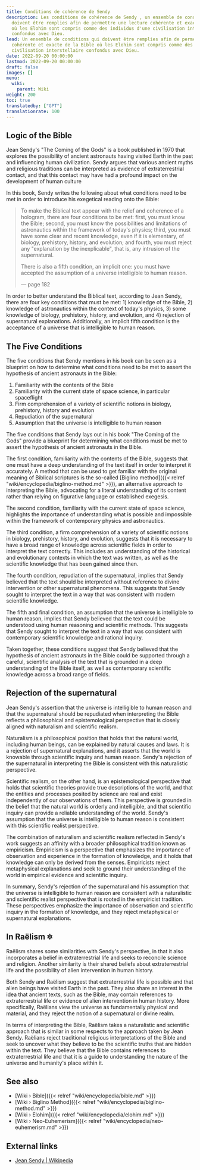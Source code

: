 ```yaml
---
title: Conditions de cohérence de Sendy
description: Les conditions de cohérence de Sendy , un ensemble de conditions qui
  doivent être remplies afin de permettre une lecture cohérente et exacte de la Bible
  où les Elohim sont compris comme des individus d'une civilisation interstellaire
  confondus avec Dieu.
lead: Un ensemble de conditions qui doivent être remplies afin de permettre une lecture
  cohérente et exacte de la Bible où les Elohim sont compris comme des individus d'une
  civilisation interstellaire confondus avec Dieu.
date: 2022-09-20 00:00:00
lastmod: 2022-09-20 00:00:00
draft: false
images: []
menu:
  wiki:
    parent: Wiki
weight: 200
toc: true
translatedby: ["GPT"]
translationrate: 100
---
```


## Logic of the Bible

Jean Sendy's "The Coming of the Gods" is a book published in 1970 that explores the possibility of ancient astronauts having visited Earth in the past and influencing human civilization. Sendy argues that various ancient myths and religious traditions can be interpreted as evidence of extraterrestrial contact, and that this contact may have had a profound impact on the development of human culture

In this book, Sendy writes the following about what conditions need to be met in order to introduce his exegetical reading onto the Bible:

> To make the Biblical text appear with the relief and coherence of a hologram, there are four conditions to be met: first, you must know the Bible; second, you must know the possibilities and limitations of astronautics within the framework of today's physics; third, you must have some clear and recent knowledge, even if it is elementary, of biology, prehistory, history, and evolution; and fourth, you must reject any "explanation by the inexplicable", that is, any intrusion of the supernatural.
>
> There is also a fifth condition, an implicit one: you must have accepted the assumption of a universe intelligible to human reason.
>
> — page 182

In order to better understand the Biblical text, according to Jean Sendy, there are four key conditions that must be met: 1) knowledge of the Bible, 2) knowledge of astronautics within the context of today's physics, 3) some knowledge of biology, prehistory, history, and evolution, and 4) rejection of supernatural explanations. Additionally, an implicit fifth condition is the acceptance of a universe that is intelligible to human reason.

## The Five Conditions

The five conditions that Sendy mentions in his book can be seen as a blueprint on how to determine what conditions need to be met to assert the hypothesis of ancient astronauts in the Bible:

1. Familiarity with the contents of the Bible
2. Familiarity with the current state of space science, in particular spaceflight
3. Firm comprehension of a variety of scientific notions in biology, prehistory, history and evolution
4. Repudiation of the supernatural
5. Assumption that the universe is intelligible to human reason

The five conditions that Sendy lays out in his book "The Coming of the Gods" provide a blueprint for determining what conditions must be met to assert the hypothesis of ancient astronauts in the Bible.

The first condition, familiarity with the contents of the Bible, suggests that one must have a deep understanding of the text itself in order to interpret it accurately. A method that can be used to get familiar with the original meaning of Biblical scriptures is the so-called [Biglino method]({{< relref "wiki/encyclopedia/biglino-method.md" >}}), an alternative approach to interpreting the Bible, advocating for a literal understanding of its content rather than relying on figurative language or established exegesis.

The second condition, familiarity with the current state of space science, highlights the importance of understanding what is possible and impossible within the framework of contemporary physics and astronautics.

The third condition, a firm comprehension of a variety of scientific notions in biology, prehistory, history, and evolution, suggests that it is necessary to have a broad range of knowledge across scientific fields in order to interpret the text correctly. This includes an understanding of the historical and evolutionary contexts in which the text was written, as well as the scientific knowledge that has been gained since then.

The fourth condition, repudiation of the supernatural, implies that Sendy believed that the text should be interpreted without reference to divine intervention or other supernatural phenomena. This suggests that Sendy sought to interpret the text in a way that was consistent with modern scientific knowledge.

The fifth and final condition, an assumption that the universe is intelligible to human reason, implies that Sendy believed that the text could be understood using human reasoning and scientific methods. This suggests that Sendy sought to interpret the text in a way that was consistent with contemporary scientific knowledge and rational inquiry.

Taken together, these conditions suggest that Sendy believed that the hypothesis of ancient astronauts in the Bible could be supported through a careful, scientific analysis of the text that is grounded in a deep understanding of the Bible itself, as well as contemporary scientific knowledge across a broad range of fields.

## Rejection of the supernatural

Jean Sendy's assertion that the universe is intelligible to human reason and that the supernatural should be repudiated when interpreting the Bible reflects a philosophical and epistemological perspective that is closely aligned with naturalism and scientific realism.

Naturalism is a philosophical position that holds that the natural world, including human beings, can be explained by natural causes and laws. It is a rejection of supernatural explanations, and it asserts that the world is knowable through scientific inquiry and human reason. Sendy's rejection of the supernatural in interpreting the Bible is consistent with this naturalistic perspective.

Scientific realism, on the other hand, is an epistemological perspective that holds that scientific theories provide true descriptions of the world, and that the entities and processes posited by science are real and exist independently of our observations of them. This perspective is grounded in the belief that the natural world is orderly and intelligible, and that scientific inquiry can provide a reliable understanding of the world. Sendy's assumption that the universe is intelligible to human reason is consistent with this scientific realist perspective.

The combination of naturalism and scientific realism reflected in Sendy's work suggests an affinity with a broader philosophical tradition known as empiricism. Empiricism is a perspective that emphasizes the importance of observation and experience in the formation of knowledge, and it holds that knowledge can only be derived from the senses. Empiricists reject metaphysical explanations and seek to ground their understanding of the world in empirical evidence and scientific inquiry.

In summary, Sendy's rejection of the supernatural and his assumption that the universe is intelligible to human reason are consistent with a naturalistic and scientific realist perspective that is rooted in the empiricist tradition. These perspectives emphasize the importance of observation and scientific inquiry in the formation of knowledge, and they reject metaphysical or supernatural explanations.

## In Raëlism 🔯

Raëlism shares some similarities with Sendy's perspective, in that it also incorporates a belief in extraterrestrial life and seeks to reconcile science and religion. Another similarity is their shared beliefs about extraterrestrial life and the possibility of alien intervention in human history.

Both Sendy and Raëlism suggest that extraterrestrial life is possible and that alien beings have visited Earth in the past. They also share an interest in the idea that ancient texts, such as the Bible, may contain references to extraterrestrial life or evidence of alien intervention in human history. More specifically, Raëlians view the universe as fundamentally physical and material, and they reject the notion of a supernatural or divine realm.

In terms of interpreting the Bible, Raëlism takes a naturalistic and scientific approach that is similar in some respects to the approach taken by Jean Sendy. Raëlians reject traditional religious interpretations of the Bible and seek to uncover what they believe to be the scientific truths that are hidden within the text. They believe that the Bible contains references to extraterrestrial life and that it is a guide to understanding the nature of the universe and humanity's place within it.

## See also

- [Wiki › Bible]({{< relref "wiki/encyclopedia/bible.md" >}})
- [Wiki › Biglino Method]({{< relref "wiki/encyclopedia/biglino-method.md" >}})
- [Wiki › Elohim]({{< relref "wiki/encyclopedia/elohim.md" >}})
- [Wiki › Neo-Euhemerism]({{< relref "wiki/encyclopedia/neo-euhemerism.md" >}})

## External links

- [Jean Sendy | Wikipedia](https://en.wikipedia.org/wiki/Jean_Sendy)
